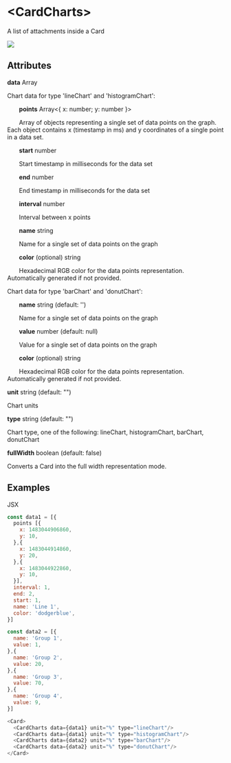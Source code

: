 # &lt;CardCharts&gt;

A list of attachments inside a Card

![](/assets/CardCharts.png)

## Attributes

**data** Array<Object>

Chart data for type 'lineChart' and 'histogramChart':

&nbsp;&nbsp;&nbsp;&nbsp;&nbsp;&nbsp;
**points** Array&lt;{ x: number; y: number }&gt;

&nbsp;&nbsp;&nbsp;&nbsp;&nbsp;&nbsp;
Array of objects representing a single set of data points on the graph. Each object contains x (timestamp in ms) and y coordinates of a single point in a data set.

&nbsp;&nbsp;&nbsp;&nbsp;&nbsp;&nbsp;
**start** number

&nbsp;&nbsp;&nbsp;&nbsp;&nbsp;&nbsp;
Start timestamp in milliseconds for the data set

&nbsp;&nbsp;&nbsp;&nbsp;&nbsp;&nbsp;
**end** number

&nbsp;&nbsp;&nbsp;&nbsp;&nbsp;&nbsp;
End timestamp in milliseconds for the data set

&nbsp;&nbsp;&nbsp;&nbsp;&nbsp;&nbsp;
**interval** number

&nbsp;&nbsp;&nbsp;&nbsp;&nbsp;&nbsp;
Interval between x points

&nbsp;&nbsp;&nbsp;&nbsp;&nbsp;&nbsp;
**name** string

&nbsp;&nbsp;&nbsp;&nbsp;&nbsp;&nbsp;
Name for a single set of data points on the graph

&nbsp;&nbsp;&nbsp;&nbsp;&nbsp;&nbsp;
**color** \(optional\) string

&nbsp;&nbsp;&nbsp;&nbsp;&nbsp;&nbsp;
Hexadecimal RGB color for the data points representation. Automatically generated if not provided.

Chart data for type 'barChart' and 'donutChart':

&nbsp;&nbsp;&nbsp;&nbsp;&nbsp;&nbsp;
**name** string \(default: ''\)

&nbsp;&nbsp;&nbsp;&nbsp;&nbsp;&nbsp;
Name for a single set of data points on the graph

&nbsp;&nbsp;&nbsp;&nbsp;&nbsp;&nbsp;
**value** number \(default: null\)

&nbsp;&nbsp;&nbsp;&nbsp;&nbsp;&nbsp;
Value for a single set of data points on the graph

&nbsp;&nbsp;&nbsp;&nbsp;&nbsp;&nbsp;
**color** \(optional\) string

&nbsp;&nbsp;&nbsp;&nbsp;&nbsp;&nbsp;
Hexadecimal RGB color for the data points representation. Automatically generated if not provided.


**unit** string \(default: ""\)

Chart units

**type** string \(default: ""\)

Chart type, one of the following: lineChart, histogramChart, barChart, donutChart

**fullWidth** boolean \(default: false\)

Converts a Card into the full width representation mode.

## Examples

JSX

```js
const data1 = [{
  points [{
    x: 1483044906860,
    y: 10,
  },{
    x: 1483044914860,
    y: 20,
  },{
    x: 1483044922860,
    y: 10,
  }],
  interval: 1,
  end: 2,
  start: 1,
  name: 'Line 1',
  color: 'dodgerblue',
}]

const data2 = [{
  name: 'Group 1',
  value: 1,
},{
  name: 'Group 2',
  value: 20,
},{
  name: 'Group 3',
  value: 70,
},{
  name: 'Group 4',
  value: 9,
}]

<Card>
  <CardCharts data={data1} unit="%" type="lineChart"/>
  <CardCharts data={data1} unit="%" type="histogramChart"/>
  <CardCharts data={data2} unit="%" type="barChart"/>
  <CardCharts data={data2} unit="%" type="donutChart"/>
</Card>
```
